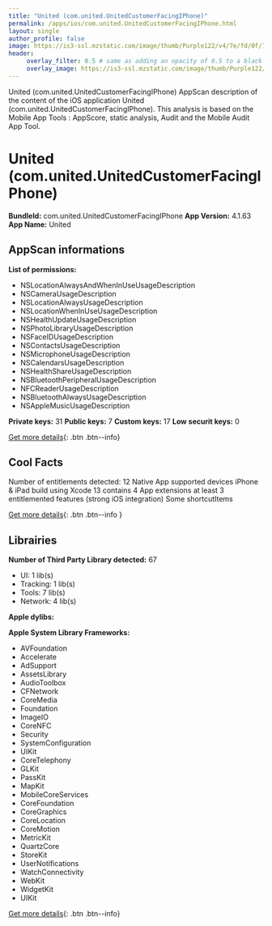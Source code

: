 ```yaml
---
title: "United (com.united.UnitedCustomerFacingIPhone)"
permalink: /apps/ios/com.united.UnitedCustomerFacingIPhone.html
layout: single
author_profile: false
image: https://is3-ssl.mzstatic.com/image/thumb/Purple122/v4/7e/fd/0f/7efd0f71-2752-21e6-a0ce-e88bc24c041e/AppIcon-1x_U007emarketing-8-0-85-220.png/512x512bb.jpg
header: 
     overlay_filter: 0.5 # same as adding an opacity of 0.5 to a black background
     overlay_image: https://is3-ssl.mzstatic.com/image/thumb/Purple122/v4/7e/fd/0f/7efd0f71-2752-21e6-a0ce-e88bc24c041e/AppIcon-1x_U007emarketing-8-0-85-220.png/512x512bb.jpg
---
```

United (com.united.UnitedCustomerFacingIPhone) AppScan description of the content of the iOS application United (com.united.UnitedCustomerFacingIPhone). This analysis is based on the Mobile App Tools : AppScore, static analysis, Audit and the Mobile Audit App Tool.

# United (com.united.UnitedCustomerFacingIPhone)

**BundleId:** com.united.UnitedCustomerFacingIPhone
**App Version:** 4.1.63
**App Name:** United


## AppScan informations 

**List of permissions:** 
- NSLocationAlwaysAndWhenInUseUsageDescription
- NSCameraUsageDescription
- NSLocationAlwaysUsageDescription
- NSLocationWhenInUseUsageDescription
- NSHealthUpdateUsageDescription
- NSPhotoLibraryUsageDescription
- NSFaceIDUsageDescription
- NSContactsUsageDescription
- NSMicrophoneUsageDescription
- NSCalendarsUsageDescription
- NSHealthShareUsageDescription
- NSBluetoothPeripheralUsageDescription
- NFCReaderUsageDescription
- NSBluetoothAlwaysUsageDescription
- NSAppleMusicUsageDescription
  
  
**Private keys:** 31
**Public keys:** 7
**Custom keys:** 17
**Low securit keys:** 0
  
[Get more details](/pricing.html){: .btn .btn--info}

## Cool Facts

Number of entitlements detected: 12
Native App
supported devices iPhone & iPad
build using Xcode 13
contains 4 App extensions
at least 3 entitlemented features (strong iOS integration)
Some shortcutItems 
  
[Get more details](/pricing.html){: .btn .btn--info }

## Librairies 
**Number of Third Party Library detected:** 67
- UI: 1 lib(s)
- Tracking: 1 lib(s)
- Tools: 7 lib(s)
- Network: 4 lib(s)


**Apple dylibs:**


**Apple System Library Frameworks:**
- AVFoundation
- Accelerate
- AdSupport
- AssetsLibrary
- AudioToolbox
- CFNetwork
- CoreMedia
- Foundation
- ImageIO
- CoreNFC
- Security
- SystemConfiguration
- UIKit
- CoreTelephony
- GLKit
- PassKit
- MapKit
- MobileCoreServices
- CoreFoundation
- CoreGraphics
- CoreLocation
- CoreMotion
- MetricKit
- QuartzCore
- StoreKit
- UserNotifications
- WatchConnectivity
- WebKit
- WidgetKit
- UIKit


  
[Get more details](/pricing.html){: .btn .btn--info}

